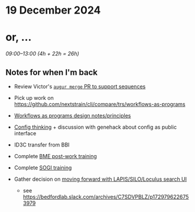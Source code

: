 # 19 December 2024
# or, …

_09:00–13:00 (4h + 22h = 26h)_

## Notes for when I'm back

- Review Victor's [`augur merge` PR to support sequences](https://github.com/nextstrain/augur/issues/1579)
- Pick up work on <https://github.com/nextstrain/cli/compare/trs/workflows-as-programs>
- [Workflows as programs design notes/principles](2024-11-07.md)
- [Config thinking](2024-11-21.md) + discussion with genehack about config as public interface

- ID3C transfer from BBI
- Complete [BME post-work training](https://fredhutch.csod.com/ui/lms-learning-details/app/course/ac23e22d-0445-4123-bd10-66db92646c11)
- Complete [SOGI training](https://fredhutch.csod.com/ui/lms-learning-details/app/course/13b01982-4e88-44e0-b275-8e86734ff89d)
- Gather decision on [moving forward with LAPIS/SILO/Loculus search UI](https://github.com/nextstrain/private/issues/143)
    - see <https://bedfordlab.slack.com/archives/C7SDVPBLZ/p1729796226753979>
